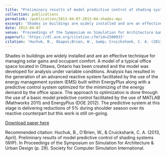 ```yaml
---
title: "Preliminary results of model predictive control of shading systems (WIP)"
collection: publications
permalink: /publication/2013-04-07-2013-04-shades-mpc
excerpt: 'Shades in buildings are widely installed and are an effective technique for managing solar gains and occupant comfort. A model of a typical office space located in Ottawa, Ontario has been created and the model was developed for analysis under variable conditions. Analysis has resulted in the generation of an advanced reactive system facilitated by the use of the energy management system (EMS) built within EnergyPlus along with a predictive control system optimized for the minimizing of the energy demand by the office space. The approach to optimization is done through the use of a basic model predictive control facilitated by the use of MATLAB (Mathworks 2011) and EnergyPlus (DOE 2012). The predictive system at this stage is delivering reductions of 5% during shoulder season over its reactive counterpart but this work is still on-going.'
date: 2013-04-07
venue: 'Proceedings of the Symposium on Simulation for Architecture &amp; Urban Design'
paperurl: 'https://dl.acm.org/citation.cfm?id=2500033'
citation: 'Huchuk, B., O&apos;Brien, W., &amp; Cruickshank, C. A. (2013, April). Preliminary results of model predictive control of shading systems (WIP). In Proceedings of the Symposium on Simulation for Architecture &amp; Urban Design (p. 29). Society for Computer Simulation International.'
---
```

Shades in buildings are widely installed and are an effective technique for managing solar gains and occupant comfort. A model of a typical office space located in Ottawa, Ontario has been created and the model was developed for analysis under variable conditions. Analysis has resulted in the generation of an advanced reactive system facilitated by the use of the energy management system (EMS) built within EnergyPlus along with a predictive control system optimized for the minimizing of the energy demand by the office space. The approach to optimization is done through the use of a basic model predictive control facilitated by the use of MATLAB (Mathworks 2011) and EnergyPlus (DOE 2012). The predictive system at this stage is delivering reductions of 5% during shoulder season over its reactive counterpart but this work is still on-going.

[Download paper here](https://dl.acm.org/citation.cfm?id=2500033)

Recommended citation: Huchuk, B., O'Brien, W., & Cruickshank, C. A. (2013, April). Preliminary results of model predictive control of shading systems (WIP). In Proceedings of the Symposium on Simulation for Architecture & Urban Design (p. 29). Society for Computer Simulation International.